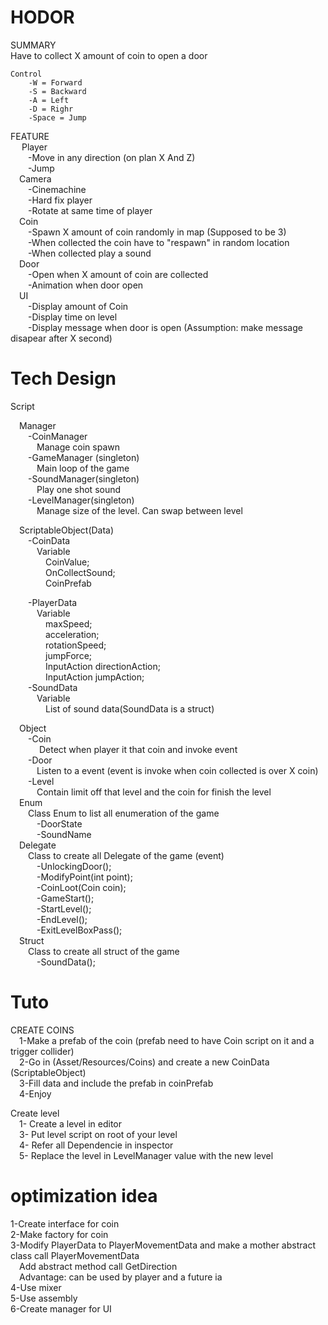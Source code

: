 
# HODOR

SUMMARY  
    Have to collect X amount of coin to open a door

	Control  
		-W = Forward  
		-S = Backward  
		-A = Left  
		-D = Righr  
		-Space = Jump  
  
  
FEATURE  
	&emsp; Player  
&emsp;&emsp;-Move in any direction (on plan X And Z)  
&emsp;&emsp;-Jump  
&emsp;Camera  
&emsp;&emsp;-Cinemachine  
&emsp;&emsp;-Hard fix player  
&emsp;&emsp;-Rotate at same time of player  
&emsp;Coin  
&emsp;&emsp;-Spawn X amount of coin randomly in map (Supposed to be 3)  
&emsp;&emsp;-When collected the coin have to "respawn" in random location  
&emsp;&emsp;-When collected play a sound  
&emsp;Door  
&emsp;&emsp;-Open when X amount of coin are collected  
&emsp;&emsp;-Animation when door open  
&emsp;UI  
&emsp;&emsp;-Display amount of Coin  
&emsp;&emsp;-Display time on level  
&emsp;&emsp;-Display message when door is open (Assumption: make message disapear after X second)  

  
# Tech Design  
Script  

&emsp;Manager  
&emsp;&emsp;-CoinManager  
&emsp;&emsp;&emsp;Manage coin spawn    
&emsp;&emsp;-GameManager (singleton)  
&emsp;&emsp;&emsp;Main loop of the game  
&emsp;&emsp;-SoundManager(singleton)  
&emsp;&emsp;&emsp;Play one shot sound  
&emsp;&emsp;-LevelManager(singleton)  
&emsp;&emsp;&emsp;Manage size of the level. Can swap between level  

&emsp;ScriptableObject(Data)  
&emsp;&emsp;-CoinData  
&emsp;&emsp;&emsp;Variable  
&emsp;&emsp;&emsp;&emsp;CoinValue;  
&emsp;&emsp;&emsp;&emsp;OnCollectSound;  
&emsp;&emsp;&emsp;&emsp;CoinPrefab  

&emsp;&emsp;-PlayerData  
&emsp;&emsp;&emsp;Variable  
&emsp;&emsp;&emsp;&emsp;maxSpeed;  
&emsp;&emsp;&emsp;&emsp;acceleration;  
&emsp;&emsp;&emsp;&emsp;rotationSpeed;  
&emsp;&emsp;&emsp;&emsp;jumpForce;  
&emsp;&emsp;&emsp;&emsp;InputAction directionAction;  
&emsp;&emsp;&emsp;&emsp;InputAction jumpAction;  
&emsp;&emsp;-SoundData  
&emsp;&emsp;&emsp;Variable  
&emsp;&emsp;&emsp;&emsp;List of sound data(SoundData is a struct)  

&emsp;Object  
&emsp;&emsp;-Coin  
&emsp;&emsp;&emsp; Detect when player it that coin and invoke event  
&emsp;&emsp;-Door  
&emsp;&emsp;&emsp;Listen to a event (event is invoke when coin collected is over X coin)  
&emsp;&emsp;-Level  
&emsp;&emsp;&emsp;Contain limit off that level and the coin for finish the level  
&emsp;Enum  
&emsp;&emsp;Class Enum to list all enumeration of the game  
&emsp;&emsp;&emsp;-DoorState  
&emsp;&emsp;&emsp;-SoundName  
&emsp;Delegate  
&emsp;&emsp;Class to create all Delegate of the game (event)  
&emsp;&emsp;&emsp;-UnlockingDoor();  
&emsp;&emsp;&emsp;-ModifyPoint(int point);  
&emsp;&emsp;&emsp;-CoinLoot(Coin coin);  
&emsp;&emsp;&emsp;-GameStart();  
&emsp;&emsp;&emsp;-StartLevel();  
&emsp;&emsp;&emsp;-EndLevel();  
&emsp;&emsp;&emsp;-ExitLevelBoxPass();  
&emsp;Struct  
&emsp;&emsp;Class to create all struct of the game  
&emsp;&emsp;&emsp;-SoundData();
  
# Tuto

CREATE COINS  
&emsp;1-Make a prefab of the coin (prefab need to have Coin script on it and a trigger collider)  
&emsp;2-Go in (Asset/Resources/Coins) and create a new CoinData (ScriptableObject)  
&emsp;3-Fill data and include the prefab in coinPrefab  
&emsp;4-Enjoy  

Create level  
&emsp;1- Create a level in editor   
&emsp;3- Put level script on root of your level  
&emsp;4- Refer all Dependencie in inspector  
&emsp;5- Replace the level in LevelManager value with the new level  

# optimization idea
1-Create interface for coin  
2-Make factory for coin  
3-Modify PlayerData to PlayerMovementData and make a mother abstract class call PlayerMovementData  
&emsp;Add abstract method call GetDirection  
&emsp;Advantage: can be used by player and a future ia  
4-Use mixer  
5-Use assembly  
6-Create manager for UI  
